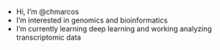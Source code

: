- Hi, I’m @chmarcos
- I’m interested in genomics and bioinformatics
- I’m currently learning deep learning and working analyzing transcriptomic data
